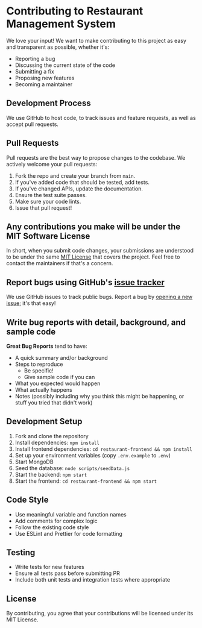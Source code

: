 # Contributing to Restaurant Management System

We love your input! We want to make contributing to this project as easy and transparent as possible, whether it's:

- Reporting a bug
- Discussing the current state of the code
- Submitting a fix
- Proposing new features
- Becoming a maintainer

## Development Process

We use GitHub to host code, to track issues and feature requests, as well as accept pull requests.

## Pull Requests

Pull requests are the best way to propose changes to the codebase. We actively welcome your pull requests:

1. Fork the repo and create your branch from `main`.
2. If you've added code that should be tested, add tests.
3. If you've changed APIs, update the documentation.
4. Ensure the test suite passes.
5. Make sure your code lints.
6. Issue that pull request!

## Any contributions you make will be under the MIT Software License

In short, when you submit code changes, your submissions are understood to be under the same [MIT License](http://choosealicense.com/licenses/mit/) that covers the project. Feel free to contact the maintainers if that's a concern.

## Report bugs using GitHub's [issue tracker](https://github.com/yourusername/restaurant-management-system/issues)

We use GitHub issues to track public bugs. Report a bug by [opening a new issue](https://github.com/yourusername/restaurant-management-system/issues/new); it's that easy!

## Write bug reports with detail, background, and sample code

**Great Bug Reports** tend to have:

- A quick summary and/or background
- Steps to reproduce
  - Be specific!
  - Give sample code if you can
- What you expected would happen
- What actually happens
- Notes (possibly including why you think this might be happening, or stuff you tried that didn't work)

## Development Setup

1. Fork and clone the repository
2. Install dependencies: `npm install`
3. Install frontend dependencies: `cd restaurant-frontend && npm install`
4. Set up your environment variables (copy `.env.example` to `.env`)
5. Start MongoDB
6. Seed the database: `node scripts/seedData.js`
7. Start the backend: `npm start`
8. Start the frontend: `cd restaurant-frontend && npm start`

## Code Style

- Use meaningful variable and function names
- Add comments for complex logic
- Follow the existing code style
- Use ESLint and Prettier for code formatting

## Testing

- Write tests for new features
- Ensure all tests pass before submitting PR
- Include both unit tests and integration tests where appropriate

## License

By contributing, you agree that your contributions will be licensed under its MIT License.
